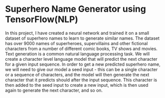 # Superhero Name Generator using TensorFlow(NLP)

In this project, I have created a neural network and trained it on a small dataset of superhero names to learn to generate similar names.
The dataset has over 9000 names of superheroes, supervillains and other fictional characters from a number of different comic books, TV shows and movies.
Text generation is a common natural language processing task. We will create a character level language model that will predict the next character
for a given input sequence. In order to get a new predicted superhero name, we will need to give our model a seed input - this can be a single character
or a sequence of characters, and the model will then generate the next character that it predicts should after the input sequence.
This character is then added to the seed input to create a new input, which is then used again to generate the next character, and so on.
